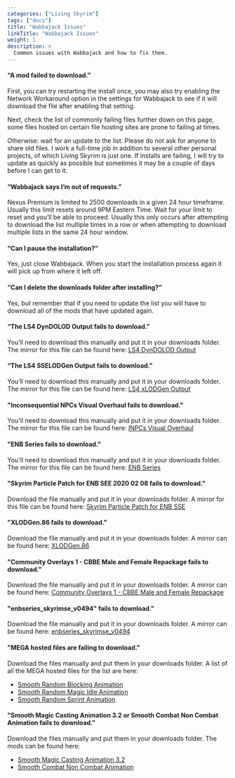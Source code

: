 ```yaml
---
categories: ["Living Skyrim"]
tags: ["docs"] 
title: "Wabbajack Issues"
linkTitle: "Wabbajack Issues"
weight: 1
description: >
  Common issues with Wabbajack and how to fix them.
---
```


#### “A mod failed to download.”

First, you can try restarting the install once, you may also try enabling the Network Workaround option in the settings for Wabbajack to see if it will download the file after enabling that setting.

Next, check the list of commonly failing files further down on this page, some files hosted on certain file hosting sites are prone to failing at times.

Otherwise: wait for an update to the list. Please do not ask for anyone to share old files. I work a full-time job in addition to several other personal projects, of which Living Skyrim is just one. If installs are failing, I will try to update as quickly as possible but sometimes it may be a couple of days before I can get to it.

#### “Wabbajack says I’m out of requests.”

Nexus Premium is limited to 2500 downloads in a given 24 hour timeframe. Usually this limit resets around 9PM Eastern Time. Wait for your limit to reset and you’ll be able to proceed. Usually this only occurs after attempting to download the list multiple times in a row or when attempting to download multiple lists in the same 24 hour window.

#### “Can I pause the installation?”

Yes, just close Wabbajack. When you start the installation process again it will pick up from where it left off.

#### “Can I delete the downloads folder after installing?”

Yes, but remember that if you need to update the list you will have to download all of the mods that have updated again.

#### “The LS4 DynDOLOD Output fails to download.”

You’ll need to download this manually and put it in your downloads folder. The mirror for this file can be found here: [LS4 DynDOLOD Output](https://www.nexusmods.com/skyrimspecialedition/mods/75106?tab=files)

#### “The LS4 SSELODGen Output fails to download.”

You’ll need to download this manually and put it in your downloads folder. The mirror for this file can be found here: [LS4 xLODGen Output](https://www.nexusmods.com/skyrimspecialedition/mods/75106?tab=files)

#### "Inconsequential NPCs Visual Overhaul fails to download."

You'll need to download this manually and put it in your downloads folder. The mirror for this file can be found here: [INPCs Visual Overhaul](https://drive.google.com/file/d/1YM0lFTQdDh6P3JvEgWleOMb3adF_pQ_i/view?usp=sharing)

#### "ENB Series fails to download."

You'll need to download this manually and put it in your downloads folder. The mirror for this file can be found here: [ENB Series](http://enbdev.com/download_mod_tesskyrimse.htm)

#### "Skyrim Particle Patch for ENB SEE 2020 02 08 fails to download."

Download the file manually and put it in your downloads folder. A mirror for this file can be found here: [Skyrim Particle Patch for ENB SSE](https://drive.google.com/file/d/1kI_R7K8byNU3iB4jl0QvDbLj9RiU8RIV/view)

#### "XLODGen.86 fails to download."

Download the file manually and put it in your downloads folder. A mirror can be found here: [XLODGen.86](https://drive.google.com/file/d/1yGQtCNbG8RCJp0XLk4LLUL9q0gfO76OP/view)

#### "Community Overlays 1 - CBBE Male and Female Repackage fails to download."

Download the file manually and put it in your downloads folder. A mirror can be found here: [Community Overlays 1 - CBBE Male and Female Repackage](https://drive.google.com/file/d/1jHzXv8VC6fF9pGHbKlkitCE8UK-p-vX9/view)

#### "enbseries_skyrimse_v0494" fails to download."

Download the file manually and put it in your downloads folder. A mirror can be found here: [enbseries_skyrimse_v0494](https://cdn.discordapp.com/attachments/1034145991642845194/1167535466552242326/enbseries_skyrimse_v0494.zip?ex=654e7b22&is=653c0622&hm=a6f37e6baaa967aabe771ea3c2b62a62b4a15e39ac45c589aa769c4b8ad1d4f4&)

#### "MEGA hosted files are failing to download."

Download the files manually and put them in your downloads folder. A list of all the MEGA hosted files for the list are here:
- [Smooth Random Blocking Animation](https://mega.nz/file/4LxGTALK#7I8XPLnIW0PxR_r_nXMP-9ZUnZ16MlFVMdFdgGy-gF0)
- [Smooth Random Magic Idle Animation](https://mega.nz/file/IS4EjJhC#inP4yfb3i-UO_sx790OpoFDk81x-WIRf9WcBeKxnmYo)
- [Smooth Random Sprint Animation](https://mega.nz/file/8T4ixLCB#YKQw5EDFdL1_e-5G_JB8WgmUkJ8N0kNtpzeOwUHZcZY)

#### "Smooth Magic Casting Animation 3.2 or Smooth Combat Non Combat Animation fails to download."

Download the files manually and put them in your downloads folder. The mods can be found here:
- [Smooth Magic Casting Animation 3.2](https://blog.kakaocdn.net/dn/cyDuii/btq74ntfh9i/FwXmgAkFKizXGmtyVpscZK/Smooth%20Magic%20Casting%20Animation%203.2.7z?attach=1&knm=tfile.7z)
- [Smooth Combat Non Combat Animation](https://blog.kakaocdn.net/dn/9Tn0e/btq6pI8JGgq/RMxvJoTOF071qWFu9pc04k/Smooth%20Combat%20Animation.7z?attach=1&knm=tfile.7z)
